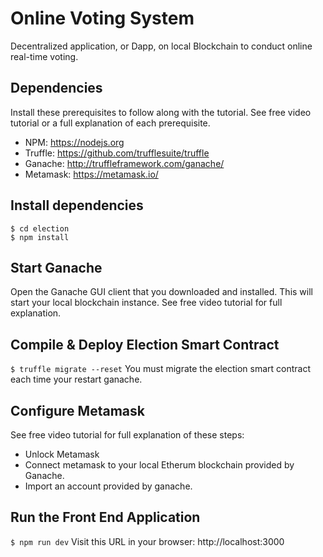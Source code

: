 
# Online Voting System
Decentralized application, or Dapp, on local Blockchain to conduct online real-time voting.


## Dependencies
Install these prerequisites to follow along with the tutorial. See free video tutorial or a full explanation of each prerequisite.
- NPM: https://nodejs.org
- Truffle: https://github.com/trufflesuite/truffle
- Ganache: http://truffleframework.com/ganache/
- Metamask: https://metamask.io/


## Install dependencies
```
$ cd election
$ npm install
```
## Start Ganache
Open the Ganache GUI client that you downloaded and installed. This will start your local blockchain instance. See free video tutorial for full explanation.


## Compile & Deploy Election Smart Contract
`$ truffle migrate --reset`
You must migrate the election smart contract each time your restart ganache.

## Configure Metamask
See free video tutorial for full explanation of these steps:
- Unlock Metamask
- Connect metamask to your local Etherum blockchain provided by Ganache.
- Import an account provided by ganache.

## Run the Front End Application
`$ npm run dev`
Visit this URL in your browser: http://localhost:3000



